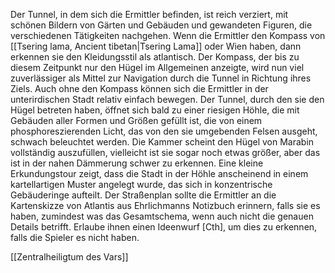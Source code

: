 Der Tunnel, in dem sich die Ermittler befinden, ist reich verziert, mit schönen Bildern von Gärten und Gebäuden und gewandeten Figuren, die verschiedenen Tätigkeiten nachgehen. Wenn die Ermittler den Kompass von [[Tsering lama, Ancient tibetan|Tsering Lama]] oder Wien haben, dann erkennen sie den Kleidungsstil als atlantisch. Der Kompass, der bis zu diesem Zeitpunkt nur den Hügel im Allgemeinen anzeigte, wird nun viel zuverlässiger als Mittel zur Navigation durch die Tunnel in Richtung ihres Ziels. Auch ohne den Kompass können sich die Ermittler in der unterirdischen Stadt relativ einfach bewegen. Der Tunnel, durch den sie den Hügel betreten haben, öffnet sich bald zu einer riesigen Höhle, die mit Gebäuden aller Formen und Größen gefüllt ist, die von einem phosphoreszierenden Licht, das von den sie umgebenden Felsen ausgeht, schwach beleuchtet werden. Die Kammer scheint den Hügel von Marabin vollständig auszufüllen, vielleicht ist sie sogar noch etwas größer, aber das ist in der nahen Dämmerung schwer zu erkennen. Eine kleine Erkundungstour zeigt, dass die Stadt in der Höhle anscheinend in einem kartellartigen Muster angelegt wurde, das sich in konzentrische Gebäuderinge aufteilt. Der Straßenplan sollte die Ermittler an die Kartenskizze von Atlantis aus Ehrlichmanns Notizbuch erinnern, falls sie es haben, zumindest was das Gesamtschema, wenn auch nicht die genauen Details betrifft. Erlaube ihnen einen Ideenwurf [Cth], um dies zu erkennen, falls die Spieler es nicht haben.

[[Zentralheiligtum des Vars]]